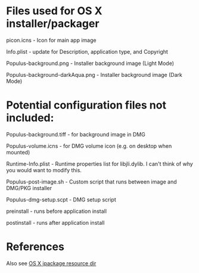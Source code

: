 # Files used for OS X installer/packager

picon.icns - Icon for main app image

Info.plist - update for Description, application type, and Copyright

Populus-background.png - Installer background image (Light Mode)

Populus-background-darkAqua.png - Installer background image (Dark Mode)


# Potential configuration files not included:

Populus-background.tiff - for background image in DMG

Populus-volume.icns - for DMG volume icon (e.g. on desktop when mounted)

Runtime-Info.plist - Runtime properties list for libjli.dylib. I can't think of why you would want to modify this.

Populus-post-image.sh - Custom script that runs between image and DMG/PKG installer

Populus-dmg-setup.scpt - DMG setup script

preinstall - runs before application install

postinstall - runs after application install

# References

Also see [OS X jpackage resource dir](https://github.com/openjdk/jdk/blob/master/src/jdk.jpackage/macosx/classes/jdk/jpackage/internal/resources)

